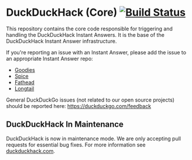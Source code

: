 # DuckDuckHack (Core) [![Build Status](https://travis-ci.org/duckduckgo/duckduckgo.png?branch=master)](https://travis-ci.org/duckduckgo/duckduckgo)

This repository contains the core code responsible for triggering and handling the DuckDuckHack Instant Answers. It is the base of the DuckDuckHack Instant Answer infrastructure.  

If you're reporting an issue with an Instant Answer, please add the issue to an appropriate Instant Answer repo:
- [Goodies](https://github.com/duckduckgo/zeroclickinfo-goodies/issues)
- [Spice](https://github.com/duckduckgo/zeroclickinfo-spice/issues)
- [Fathead](https://github.com/duckduckgo/zeroclickinfo-fathead/issues)
- [Longtail](https://github.com/duckduckgo/zeroclickinfo-longtail/issues)

General DuckDuckGo issues (not related to our open source projects) should be reported here: https://duckduckgo.com/feedback 

## DuckDuckHack In Maintenance

DuckDuckHack is now in maintenance mode. We are only accepting pull requests for essential bug fixes. For more information see [duckduckhack.com](https://duckduckhack.com). 

